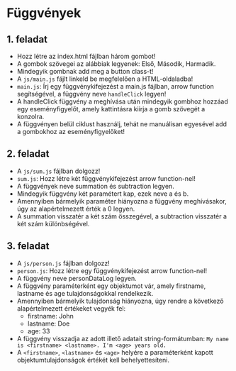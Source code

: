 # Függvények

## 1. feladat
- Hozz létre az index.html fájlban három gombot! 
- A gombok szövegei az alábbiak legyenek: Első, Második, Harmadik. 
- Mindegyik gombnak add meg a button class-t!
- A `js/main.js` fájlt linkeld be megfelelően a HTML-oldaladba! 
- `main.js`: Írj egy függvénykifejezést a main.js fájlban, arrow function segítségével, 
a függvény neve `handleClick` legyen! 
- A handleClick függvény a meghívása után mindegyik gombhoz hozzáad egy 
eseményfigyelőt, amely kattintásra kiírja a gomb szövegét a konzolra. 
- A függvényen belül ciklust használj, tehát ne manuálisan egyesével add a 
gombokhoz az eseményfigyelőket!

## 2. feladat
- A `js/sum.js` fájlban dolgozz!
- `sum.js`: Hozz létre két függvénykifejezést arrow function-nel! 
- A függvények neve summation és subtraction legyen. 
- Mindegyik függvény két paramétert kap, ezek neve a és b. 
- Amennyiben bármelyik paraméter hiányozna a függvény meghívásakor, úgy az alapértelmezett érték a 0 legyen. 
- A summation visszatér a két szám összegével, a subtraction visszatér a két szám különbségével. 

## 3. feladat
- A `js/person.js` fájlban dolgozz!
- `person.js`: Hozz létre egy függvénykifejezést arrow function-nel! 
- A függvény neve personDataLog legyen. 
- A függvény paraméterként egy objektumot vár, amely firstname, lastname és age tulajdonságokkal rendelkezik. 
- Amennyiben bármelyik tulajdonság hiányozna, úgy rendre a következő alapértelmezett értékeket vegyék fel: 
   - firstname: John
   - lastname: Doe 
   - age: 33
- A függvény visszadja az adott illető adatait string-formátumban:
`My name is <firstname> <lastname>. I'm <age> years old.`
- A `<firstname>`, `<lastname>` és `<age>` helyére a paraméterként kapott 
objektumtulajdonságok értékét kell behelyettesíteni.
